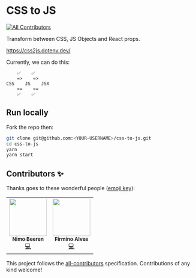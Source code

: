 # CSS to JS
<!-- ALL-CONTRIBUTORS-BADGE:START - Do not remove or modify this section -->
[![All Contributors](https://img.shields.io/badge/all_contributors-2-orange.svg?style=flat-square)](#contributors-)
<!-- ALL-CONTRIBUTORS-BADGE:END -->


Transform between CSS, JS Objects and React props.

https://css2js.dotenv.dev/

Currently, we can do this:

```
    ✅    ✅
    =>    =>
CSS    JS    JSX
    <=    <=
    ✅    ✅
```



## Run locally

Fork the repo then:

```sh
git clone git@github.com:<YOUR-USERNAME>/css-to-js.git
cd css-to-js
yarn
yarn start
```



## Contributors ✨

Thanks goes to these wonderful people ([emoji key](https://allcontributors.org/docs/en/emoji-key)):

<!-- ALL-CONTRIBUTORS-LIST:START - Do not remove or modify this section -->
<!-- prettier-ignore-start -->
<!-- markdownlint-disable -->
<table>
  <tr>
    <td align="center"><a href="https://github.com/nimobeeren"><img src="https://avatars0.githubusercontent.com/u/12124298?v=4" width="100px;" alt=""/><br /><sub><b>Nimo Beeren</b></sub></a><br /><a href="https://github.com/SaraVieira/css-to-js/commits?author=nimobeeren" title="Code">💻</a></td>
    <td align="center"><a href="http://firminoalves.com"><img src="https://avatars0.githubusercontent.com/u/1420905?v=4" width="100px;" alt=""/><br /><sub><b>Firmino Alves</b></sub></a><br /><a href="https://github.com/SaraVieira/css-to-js/commits?author=firminoalves" title="Code">💻</a></td>
  </tr>
</table>

<!-- markdownlint-enable -->
<!-- prettier-ignore-end -->
<!-- ALL-CONTRIBUTORS-LIST:END -->

This project follows the [all-contributors](https://github.com/all-contributors/all-contributors) specification. Contributions of any kind welcome!
